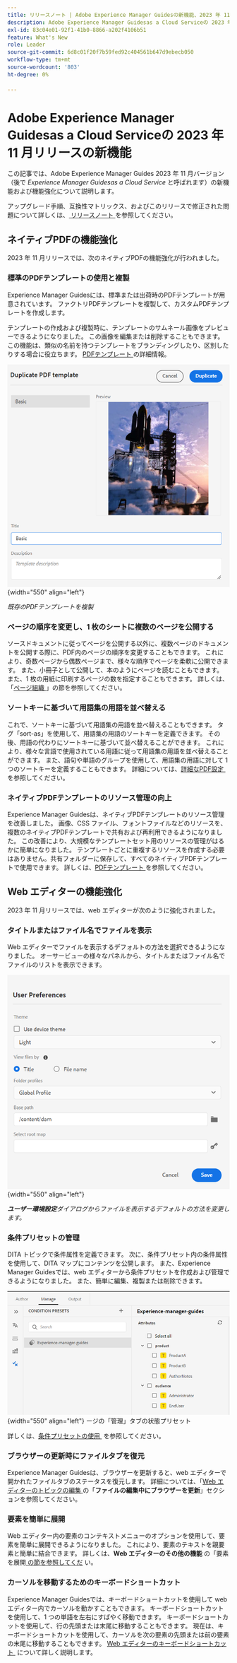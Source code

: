 ```yaml
---
title: リリースノート | Adobe Experience Manager Guidesの新機能、2023 年 11 月リリース
description: Adobe Experience Manager Guidesas a Cloud Serviceの 2023 年 11 月リリースの新機能と機能強化について説明します。
exl-id: 83c04e01-92f1-41b0-8866-a202f4106b51
feature: What's New
role: Leader
source-git-commit: 6d8c01f20f7b59fed92c404561b647d9ebecb050
workflow-type: tm+mt
source-wordcount: '803'
ht-degree: 0%

---
```


# Adobe Experience Manager Guidesas a Cloud Serviceの 2023 年 11 月リリースの新機能

この記事では、Adobe Experience Manager Guides 2023 年 11 月バージョン（後で *Experience Manager Guidesas a Cloud Service* と呼ばれます）の新機能および機能強化について説明します。

アップグレード手順、互換性マトリックス、およびこのリリースで修正された問題について詳しくは、[&#x200B; リリースノート &#x200B;](release-notes-2023-11-0.md) を参照してください。

## ネイティブPDFの機能強化

2023 年 11 月リリースでは、次のネイティブPDFの機能強化が行われました。

### 標準のPDFテンプレートの使用と複製

Experience Manager Guidesには、標準または出荷時のPDFテンプレートが用意されています。 ファクトリPDFテンプレートを複製して、カスタムPDFテンプレートを作成します。

テンプレートの作成および複製時に、テンプレートのサムネール画像をプレビューできるようになりました。 この画像を編集または削除することもできます。 この機能は、類似の名前を持つテンプレートをブランディングしたり、区別したりする場合に役立ちます。
[PDFテンプレート &#x200B;](../native-pdf/pdf-template.md) の詳細情報。

![PDFテンプレートを複製ダイアログ &#x200B;](assets/duplicate-template.png){width="550" align="left"}

*既存のPDFテンプレートを複製*


### ページの順序を変更し、1 枚のシートに複数のページを公開する

ソースドキュメントに従ってページを公開する以外に、複数ページのドキュメントを公開する際に、PDF内のページの順序を変更することもできます。  これにより、奇数ページから偶数ページまで、様々な順序でページを柔軟に公開できます。 また、小冊子として公開して、本のようにページを読むこともできます。 また、1 枚の用紙に印刷するページの数を指定することもできます。 詳しくは、「[&#x200B; ページ組織 &#x200B;](../native-pdf/components-pdf-template.md#page-organization)」の節を参照してください。

### ソートキーに基づいて用語集の用語を並べ替える

これで、ソートキーに基づいて用語集の用語を並べ替えることもできます。 タグ「sort-as」を使用して、用語集の用語のソートキーを定義できます。 その後、用語の代わりにソートキーに基づいて並べ替えることができます。 これにより、様々な言語で使用されている用語に従って用語集の用語を並べ替えることができます。 また、語句や単語のグループを使用して、用語集の用語に対して 1 つのソートキーを定義することもできます。
詳細については、[&#x200B; 詳細なPDF設定 &#x200B;](../native-pdf/components-pdf-template.md#advanced-pdf-settings) を参照してください。


### ネイティブPDFテンプレートのリソース管理の向上

Experience Manager Guidesは、ネイティブPDFテンプレートのリソース管理を改善しました。 画像、CSS ファイル、フォントファイルなどのリソースを、複数のネイティブPDFテンプレートで共有および再利用できるようになりました。 この改善により、大規模なテンプレートセット用のリソースの管理がはるかに簡単になりました。 テンプレートごとに重複するリソースを作成する必要はありません。共有フォルダーに保存して、すべてのネイティブPDFテンプレートで使用できます。
詳しくは、[PDFテンプレート &#x200B;](../native-pdf/pdf-template.md) を参照してください。

## Web エディターの機能強化

2023 年 11 月リリースでは、web エディターが次のように強化されました。


### タイトルまたはファイル名でファイルを表示

Web エディターでファイルを表示するデフォルトの方法を選択できるようになりました。 オーサービューの様々なパネルから、タイトルまたはファイル名でファイルのリストを表示できます。

![User Preferences ダイアログ &#x200B;](assets/user-preferences-2311.png){width="550" align="left"}

***ユーザー環境設定**&#x200B;ダイアログからファイルを表示するデフォルトの方法を変更します。*


### 条件プリセットの管理

DITA トピックで条件属性を定義できます。 次に、条件プリセット内の条件属性を使用して、DITA マップにコンテンツを公開します。 また、Experience Manager Guidesでは、web エディターから条件プリセットを作成および管理できるようになりました。 また、簡単に編集、複製または削除できます。

![Web エディター &#x200B;](assets/web-editor-manage-condition-presets.png){width="550" align="left"} ージの「管理」タブの状態プリセット

詳しくは、[&#x200B; 条件プリセットの使用 &#x200B;](../user-guide/generate-output-use-condition-presets.md) を参照してください。

### ブラウザーの更新時にファイルタブを復元

Experience Manager Guidesは、ブラウザーを更新すると、web エディターで開かれたファイルタブのステータスを復元します。 詳細については、「[Web エディターのトピックの編集 &#x200B;](../user-guide/web-editor-edit-topics.md) の「**ファイルの編集中にブラウザーを更新**」セクションを参照してください。

### 要素を簡単に展開

Web エディター内の要素のコンテキストメニューのオプションを使用して、要素を簡単に展開できるようになりました。 これにより、要素のテキストを親要素と簡単に結合できます。
詳しくは、**Web エディターのその他の機能** の「要素を展開 [&#x200B; の節を参照してくだ &#x200B;](../user-guide/web-editor-other-features.md) い。

### カーソルを移動するためのキーボードショートカット

Experience Manager Guidesでは、キーボードショートカットを使用して web エディター内でカーソルを動かすこともできます。 キーボードショートカットを使用して、1 つの単語を左右にすばやく移動できます。 キーボードショートカットを使用して、行の先頭または末尾に移動することもできます。
現在は、キーボードショートカットを使用して、カーソルを次の要素の先頭または前の要素の末尾に移動することもできます。
[Web エディターのキーボードショートカット &#x200B;](../user-guide/web-editor-keyboard-shortcuts.md) について詳しく説明します。
